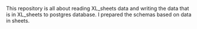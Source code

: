 This repository is all about reading XL_sheets data and writing the data that is in XL_sheets to postgres database. I prepared the schemas based on data in sheets. 
